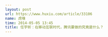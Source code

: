 ```yaml
---
layout: post
url: https://www.huxiu.com/article/33106
name: 虎嗅
time: 2014-05-05 13:45
title: 任宇昕：在移动互联时代，腾讯要做的究竟是什么？
---
```

